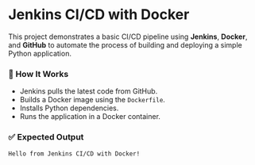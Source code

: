 # Jenkins CI/CD with Docker

This project demonstrates a basic CI/CD pipeline using **Jenkins**, **Docker**, and **GitHub** to automate the process of building and deploying a simple Python application.

### 🔧 How It Works

- Jenkins pulls the latest code from GitHub.
- Builds a Docker image using the `Dockerfile`.
- Installs Python dependencies.
- Runs the application in a Docker container.

### ✅ Expected Output

```bash
Hello from Jenkins CI/CD with Docker!
